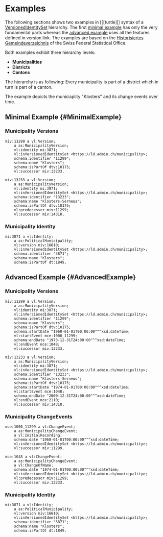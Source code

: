 # Examples

The following sections shows two examples in [[[turtle]]] syntax of a [VersionedIdentitySet](#VersionedIdentitySet) hierarchy. The first [minimal example](#MinimalExample) has only the very fundamental parts whereas the [advanced example](#AdvancedExample) uses all the features defined in version.link. The examples are based on the [Historisiertes Gemeindeverzeichnis](https://www.bfs.admin.ch/bfs/de/home/grundlagen/agvch/historisiertes-gemeindeverzeichnis.html) of the Swiss Federal Statistical Office.

Both examples exhibit three hierarchy levels:

* **Municipalities**
* **Districts**
* **Cantons**

The hierarchy is as following: Every municipality is part of a district which in turn is part of a canton.

The example depicts the municiaplity "Klosters" and its change events over time.

## Minimal Example {#MinimalExample}

### Municipality Versions

<aside class='example' title='2 Versions of Klosters'>

```turtle example
miv:11299 a vl:Version;
    a as:MunicipalityVersion;
    vl:identity mi:3871;
    vl:inVersionedIdentitySet <https://ld.admin.ch/municipality>;
    schema:identifier "11299";
    schema:name "Klosters";
    schema:isPartOf dtv:10175;
    vl:successor miv:13233.

miv:13233 a vl:Version;
    a as:MunicipalityVersion;
    vl:identity mi:3871;
    vl:inVersionedIdentitySet <https://ld.admin.ch/municipality>;
    schema:identifier "13233";
    schema:name "Klosters-Serneus";
    schema:isPartOf dtv:10175;
    vl:predecessor miv:11299;
    vl:successor miv:14310.
```

</aside>

### Municipality Identity

<aside class='example' title='The Identity of Klosters'>

```turtle example
mi:3871 a vl:Identity;
    a as:PoliticalMunicipality;
    vl:version miv:16610;
    vl:inVersionedIdentitySet <https://ld.admin.ch/municipality>;
    schema:identifier "3871";
    schema:name "Klosters";
    schema:isPartOf dt:1849.
```

</aside>

## Advanced Example {#AdvancedExample}

### Municipality Versions

<aside class='example' title='2 Versions of Klosters'>

```turtle example
miv:11299 a vl:Version;
    a as:MunicipalityVersion;
    vl:identity mi:3871;
    vl:inVersionedIdentitySet <https://ld.admin.ch/municipality>;
    schema:identifier "11299";
    schema:name "Klosters";
    schema:isPartOf dtv:10175;
    schema:startDate "1960-01-01T00:00:00"^^xsd:dateTime;
    vl:startEvent mce:1000_11299;
    schema:endDate "1973-12-31T24:00:00"^^xsd:dateTime;
    vl:endEvent mce:1048;
    vl:successor miv:13233.

miv:13233 a vl:Version;
    a as:MunicipalityVersion;
    vl:identity mi:3871;
    vl:inVersionedIdentitySet <https://ld.admin.ch/municipality>;
    schema:identifier "13233";
    schema:name "Klosters-Serneus";
    schema:isPartOf dtv:10175;
    schema:startDate "1974-01-01T00:00:00"^^xsd:dateTime;
    vl:startEvent mce:1048;
    schema:endDate "2000-12-31T24:00:00"^^xsd:dateTime;
    vl:endEvent mce:2110;
    vl:successor miv:14310.
```

</aside>
    
### Municipality ChangeEvents

<aside class='example' title='ChangeEvents of Klosters'>

```turtle example
mce:1000_11299 a vl:ChangeEvent;
    a as:MunicipalityChangeEvent;
    a vl:InitialRecording;
    schema:date "1960-01-01T00:00:00"^^xsd:dateTime;
    vl:inVersionedIdentitySet <https://ld.admin.ch/municipality>;
    vl:successor miv:11299.

mce:1048 a vl:ChangeEvent;
    a as:MunicipalityChangeEvent;
    a vl:ChangeOfName;
    schema:date "1974-01-01T00:00:00"^^xsd:dateTime;
    vl:inVersionedIdentitySet <https://ld.admin.ch/municipality>;
    vl:predecessor miv:11299;
    vl:successor miv:13233.
```

</aside>
    
### Municipality Identity

<aside class='example' title='The Identity of Klosters'>

```turtle example
mi:3871 a vl:Identity;
    a as:PoliticalMunicipality;
    vl:version miv:16610;
    vl:inVersionedIdentitySet <https://ld.admin.ch/municipality>;
    schema:identifier "3871";
    schema:name "Klosters";
    schema:isPartOf dt:1849.
```

</aside>
